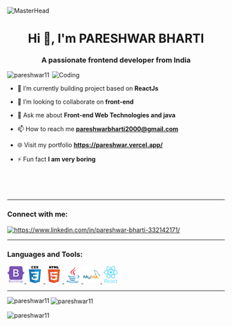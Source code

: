 ![MasterHead](https://camo.githubusercontent.com/48ec00ed4c84e771db4a1db90b56352923a8d644452a32b434d68e97006c9337/68747470733a2f2f63686b736b696c6c732e636f6d2f77702d636f6e74656e742f75706c6f6164732f323032302f30342f504e432d416e696d617465642d42616e6e6572732e676966)
<h1 align="center">Hi 👋, I'm PARESHWAR BHARTI</h1>
<h3 align="center">A passionate frontend developer from India</h3>
<img align="right" alt="Coding" width="400" src="https://i.giphy.com/media/qgQUggAC3Pfv687qPC/giphy.webp">

<p align="left"> <img src="https://komarev.com/ghpvc/?username=pareshwar11&label=Profile%20views&color=0e75b6&style=flat" alt="pareshwar11" /> </p>

- 🔭 I’m currently building project based on **ReactJs**

- 👯 I’m looking to collaborate on **front-end**

- 💬 Ask me about **Front-end Web Technologies and java**

- 📫 How to reach me **pareshwarbharti2000@gmail.com**

- 🌐 Visit my portfolio **https://pareshwar.vercel.app/**

- ⚡ Fun fact **I am very boring**
<br>
<br>
<br>
<hr>
</hr>
<h3 align="left">Connect with me:</h3>
<p align="left">
<a href="https://linkedin.com/in/pareshwar-bharti-332142171/" target="blank"><img align="center" src="https://raw.githubusercontent.com/rahuldkjain/github-profile-readme-generator/master/src/images/icons/Social/linked-in-alt.svg" alt="https://www.linkedin.com/in/pareshwar-bharti-332142171/" height="30" width="40" /></a>
<!-- <a href="https://auth.geeksforgeeks.org/user/pareshwar/practice/" target="blank"><img align="center" src="https://raw.githubusercontent.com/rahuldkjain/github-profile-readme-generator/master/src/images/icons/Social/geeks-for-geeks.svg" alt="https://auth.geeksforgeeks.org/user/pareshwar/practice/" height="30" width="40" /></a> -->
</p>
<hr>
</hr>
<h3 align="left">Languages and Tools:</h3>
<p align="left"> <a href="https://getbootstrap.com" target="_blank" rel="noreferrer"> <img src="https://raw.githubusercontent.com/devicons/devicon/master/icons/bootstrap/bootstrap-plain-wordmark.svg" alt="bootstrap" width="40" height="40"/> </a> <a href="https://www.w3schools.com/css/" target="_blank" rel="noreferrer"> <img src="https://raw.githubusercontent.com/devicons/devicon/master/icons/css3/css3-original-wordmark.svg" alt="css3" width="40" height="40"/> </a> <a href="https://www.w3.org/html/" target="_blank" rel="noreferrer"> <img src="https://raw.githubusercontent.com/devicons/devicon/master/icons/html5/html5-original-wordmark.svg" alt="html5" width="40" height="40"/> </a> <a href="https://www.java.com" target="_blank" rel="noreferrer"> <img src="https://raw.githubusercontent.com/devicons/devicon/master/icons/java/java-original.svg" alt="java" width="40" height="40"/> </a> <a href="https://www.mysql.com/" target="_blank" rel="noreferrer"> <img src="https://raw.githubusercontent.com/devicons/devicon/master/icons/mysql/mysql-original-wordmark.svg" alt="mysql" width="40" height="40"/> </a> <a href="https://reactjs.org/" target="_blank" rel="noreferrer"> <img src="https://raw.githubusercontent.com/devicons/devicon/master/icons/react/react-original-wordmark.svg" alt="react" width="40" height="40"/> </a> </p>
<hr></hr>
<p><img align="left" src="https://github-readme-stats.vercel.app/api/top-langs?username=pareshwar11&show_icons=true&locale=en&layout=compact" alt="pareshwar11" /></p>

<p>&nbsp;<img align="center" src="https://github-readme-stats.vercel.app/api?username=pareshwar11&show_icons=true&locale=en" alt="pareshwar11" /></p>

<p><img align="center" src="https://github-readme-streak-stats.herokuapp.com/?user=pareshwar11&" alt="pareshwar11" /></p>
